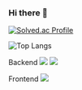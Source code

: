 ### Hi there 👋


[![Solved.ac Profile](http://mazassumnida.wtf/api/generate_badge?boj=korean419)](https://solved.ac/korean419)

![Top Langs](https://github-readme-stats.vercel.app/api/top-langs/?username=seongyunlee)


Backend
<img src="https://img.shields.io/badge/NodeJS-339933?style=for-the-badge&logo=Node.js&logoColor=white">
<img src="https://img.shields.io/badge/NestJS-339933?style=for-the-badge&logo=NestJS&logoColor=#E0234E">

Frontend
<img src="https://img.shields.io/badge/Android-339933?style=for-the-badge&logo=Android&logoColor=#3DDC84">
